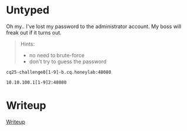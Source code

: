 # Untyped

Oh my.. I've lost my password to the administrator account. My boss will freak out if it turns out.

> Hints:
> * no need to brute-force
> * don't try to guess the password

`cq25-challenge0[1-9]-b.cq.honeylab:48080`

`10.10.100.1[1-9]2:48080`

# Writeup

[Writeup](WRITEUP.md)
